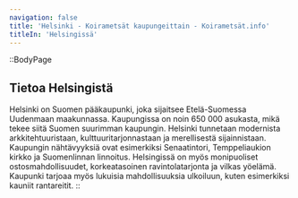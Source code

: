 ```yaml
---
navigation: false
title: 'Helsinki - Koirametsät kaupungeittain - Koirametsät.info'
titleIn: 'Helsingissä'
---
```


::BodyPage
## Tietoa Helsingistä
Helsinki on Suomen pääkaupunki, joka sijaitsee Etelä-Suomessa Uudenmaan maakunnassa. Kaupungissa on noin 650 000 asukasta, mikä tekee siitä Suomen suurimman kaupungin. Helsinki tunnetaan modernista arkkitehtuuristaan, kulttuuritarjonnastaan ja merellisestä sijainnistaan. Kaupungin nähtävyyksiä ovat esimerkiksi Senaatintori, Temppeliaukion kirkko ja Suomenlinnan linnoitus. Helsingissä on myös monipuoliset ostosmahdollisuudet, korkeatasoinen ravintolatarjonta ja vilkas yöelämä. Kaupunki tarjoaa myös lukuisia mahdollisuuksia ulkoiluun, kuten esimerkiksi kauniit rantareitit.
::